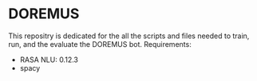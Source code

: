 # DOREMUS
This repositry is dedicated for the all the scripts and files needed to train, run, and the evaluate the DOREMUS bot.
Requirements:
- RASA NLU: 0.12.3
- spacy